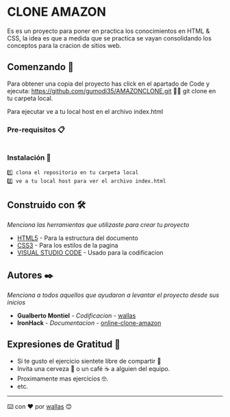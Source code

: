 # CLONE AMAZON

Es es un proyecto para poner en practica los conocimientos en HTML & CSS, la idea es que a medida que se practica se vayan consolidando los conceptos para la cracion de sitios web.

## Comenzando 🚀

Para obtener una copia del proyecto has click en el apartado de Code y ejecuta:
      https://github.com/gumodi35/AMAZONCLONE.git
🧑‍💻 git clone en tu carpeta local.

Para ejecutar ve a tu local host en el archivo index.html


### Pre-requisitos 📋

```Esta aplicacion se desarrollo en Visual estudio Code usando HTML & CSS
```

### Instalación 🔧

```
1️⃣ clona el repositorio en tu carpeta local
2️⃣ ve a tu local host para ver el archivo index.html
```


## Construido con 🛠️

_Menciona las herramientas que utilizaste para crear tu proyecto_

* [HTML5](https://developer.mozilla.org/es/docs/Glossary/HTML5) - Para la estructura del documento
* [CSS3](https://developer.mozilla.org/es/docs/Web/CSS) - Para los estilos de la pagina
* [VISUAL STUDIO CODE](https://code.visualstudio.com//) - Usado para la codificacion


## Autores ✒️

_Menciona a todos aquellos que ayudaron a levantar el proyecto desde sus inicios_

* **Gualberto Montiel** - *Codificacion* - [wallas](https://github.com/gumodi35)
* **IronHack** - *Documentacion* - [online-clone-amazon](#falconmasters)

## Expresiones de Gratitud 🎁

* Si te gusto el ejercicio sientete libre de compartir 📢
* Invita una cerveza 🍺 o un café ☕ a alguien del equipo. 
* Proximamente mas ejercicios 🤓.
* etc.



---
⌨️ con ❤️ por [wallas](https://github.com/gumodi35) 😊